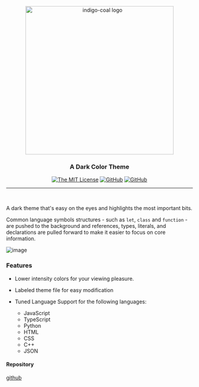 

<div align=center><img src="https://raw.githubusercontent.com/acweathersby/indigo-coal/master/media/indigo-coal.logo_w_text.png" alt="indigo-coal logo" width=400 align=center/></div>
<h3 align=center>A Dark Color Theme</h3>

<div align=center>

[![The MIT License](https://img.shields.io/badge/license-MIT-orange.svg?style=for-the-badge)](http://opensource.org/licenses/MIT)
[![GitHub](https://img.shields.io/github/v/release/acweathersby/indigo-coal.svg?style=for-the-badge)](https://github.com/acweathersby/indigo-coal/releases)
[![GitHub](https://img.shields.io/github/issues/acweathersby/indigo-coal.svg?style=for-the-badge)](https://github.com/acweathersby/indigo-coal/issues)

</div>

----

<br/>

A dark theme that's easy on the eyes and highlights the most important bits. 

Common language symbols structures - such as `let`, `class` and `function` - are pushed to the background and references, types, literals, and declarations are 
pulled forward to make it easier to focus on core information. 

![image](https://raw.githubusercontent.com/acweathersby/indigo-coal/master/media/preview.png)

### Features

- Lower intensity colors for your viewing pleasure.

- Labeled theme file for easy modification

- Tuned Language Support for the following languages:
    - JavaScript
    - TypeScript
    - Python
    - HTML
    - CSS
    - C++
    - JSON

#### Repository

[github](https://github.com/acweathersby/indigo-coal) 

